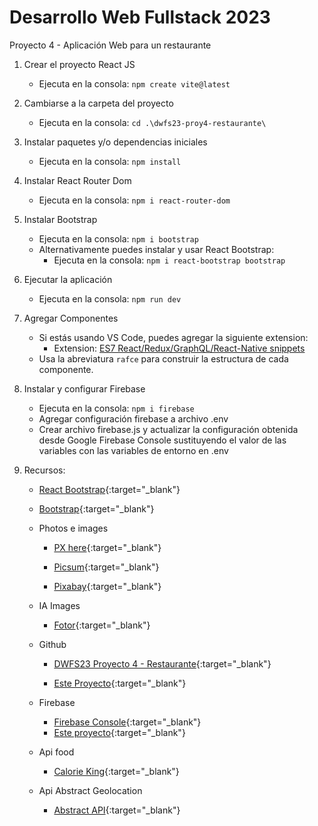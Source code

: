 # Desarrollo Web Fullstack 2023

Proyecto 4 - Aplicación Web para un restaurante

1. Crear el proyecto React JS
    - Ejecuta en la consola: `npm create vite@latest`

2. Cambiarse a la carpeta del proyecto
    - Ejecuta en la consola: `cd .\dwfs23-proy4-restaurante\`

3. Instalar paquetes y/o dependencias iniciales
    - Ejecuta en la consola: `npm install`

4. Instalar React Router Dom
    - Ejecuta en la consola: `npm i react-router-dom`

5. Instalar Bootstrap
    - Ejecuta en la consola: `npm i bootstrap`
    - Alternativamente puedes instalar y usar React Bootstrap:
      - Ejecuta en la consola: `npm i react-bootstrap bootstrap`

6. Ejecutar la aplicación
    - Ejecuta en la consola: `npm run dev`

7. Agregar Componentes
    - Si estás usando VS Code, puedes agregar la siguiente extension:
      - Extension: [ES7 React/Redux/GraphQL/React-Native snippets](https://marketplace.visualstudio.com/items?itemName=dsznajder.es7-react-js-snippets)
    - Usa la abreviatura `rafce` para construir la estructura de cada componente.

8. Instalar y configurar Firebase
    - Ejecuta en la consola: `npm i firebase`
    - Agregar configuración firebase a archivo .env
    - Crear archivo firebase.js y actualizar la configuración obtenida desde Google Firebase Console sustituyendo el valor de las variables con las variables de entorno en .env

9. Recursos:
    - [React Bootstrap](https://react-bootstrap.netlify.app/){:target="_blank"}

    - [Bootstrap](https://getbootstrap.com/docs/5.0/getting-started/introduction/){:target="_blank"}

    - Photos e images
        - [PX here](https://pxhere.com/){:target="_blank"}

        - [Picsum](https://picsum.photos/){:target="_blank"}

        - [Pixabay](https://pixabay.com/photos/){:target="_blank"}

    - IA Images
        - [Fotor](https://www.fotor.com/images/create){:target="_blank"}

    - Github

        - [DWFS23 Proyecto 4 - Restaurante](https://github.com/U-Camp/BOOT-M2-SEM16-PROY4){:target="_blank"}

        - [Este Proyecto](https://github.com/MarioLara76/dwfs23-proy4-tonyspizza){:target="_blank"}

    - Firebase
        - [Firebase Console](https://console.firebase.google.com/){:target="_blank"}
        - [Este proyecto](https://console.firebase.google.com/u/0/project/dwfs23-demo/overview){:target="_blank"}

    - Api food
        - [Calorie King](https://www.calorieking.com/us/es/developers/food-api/documentation/#food-ordering-and-grouping){:target="_blank"}

    - Api Abstract Geolocation
        - [Abstract API](https://app.abstractapi.com/api/email-validation/tester){:target="_blank"}